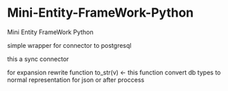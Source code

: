 # Mini-Entity-FrameWork-Python
Mini Entity FrameWork Python 

simple wrapper for connector to postgresql

this a sync connector 

for expansion rewrite function to_str(v) <- this function convert db types to normal representation for json or after proccess
